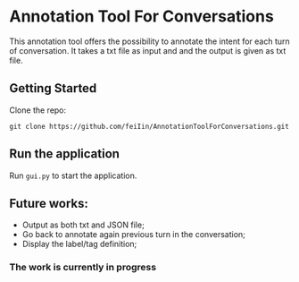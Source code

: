 # Annotation Tool For Conversations
This annotation tool offers the possibility to annotate the intent for each turn of conversation.
It takes a txt file as input and and the output is given as txt file.

## Getting Started

Clone the repo:

```
git clone https://github.com/feiIin/AnnotationToolForConversations.git
```

## Run the application
Run `gui.py` to start the application.

## Future works:
- Output as both txt and JSON file;
- Go back to annotate again previous turn in the conversation;
- Display the label/tag definition;

### The work is currently in progress

